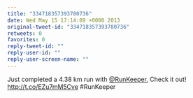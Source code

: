 ```yaml
---
title: "334718357393780736"
date: Wed May 15 17:14:09 +0000 2013
original-tweet-id: "334718357393780736"
retweets: 0
favorites: 0
reply-tweet-id: ""
reply-user-id: ""
reply-user-screen-name: ""
---
```

Just completed a 4.38 km run with <a href="https://twitter.com/RunKeeper.">@RunKeeper.</a> Check it out! http://t.co/EZu7mM5Cve #RunKeeper
